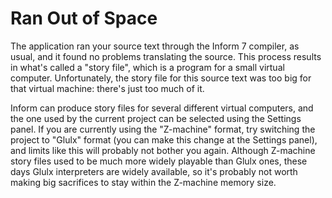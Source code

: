 # Ran Out of Space

The application ran your source text through the Inform 7 compiler, as usual,
and it found no problems translating the source. This process results in what's
called a "story file", which is a program for a small virtual computer.
Unfortunately, the story file for this source text was too big for that virtual
machine: there's just too much of it.

Inform can produce story files for several different virtual computers, and the
one used by the current project can be selected using the Settings panel. If you
are currently using the "Z-machine" format, try switching the project to "Glulx"
format (you can make this change at the Settings panel), and limits like this
will probably not bother you again. Although Z-machine story files used to be
much more widely playable than Glulx ones, these days Glulx interpreters are
widely available, so it's probably not worth making big sacrifices to stay
within the Z-machine memory size.
